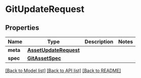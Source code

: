 # GitUpdateRequest

## Properties
Name | Type | Description | Notes
------------ | ------------- | ------------- | -------------
**meta** | [**AssetUpdateRequest**](AssetUpdateRequest.md) |  | 
**spec** | [**GitAssetSpec**](GitAssetSpec.md) |  | 

[[Back to Model list]](../README.md#documentation-for-models) [[Back to API list]](../README.md#documentation-for-api-endpoints) [[Back to README]](../README.md)

